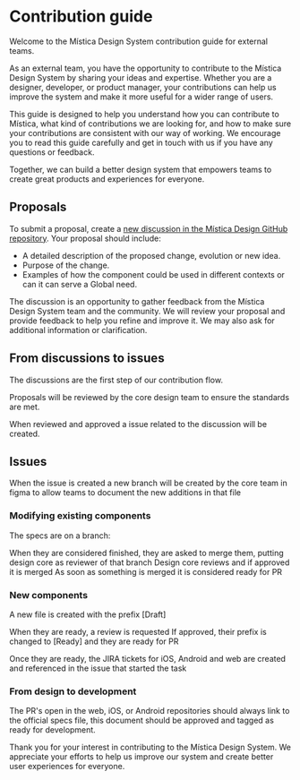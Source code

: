 # Contribution guide

Welcome to the Mística Design System contribution guide for external teams. 

As an external team, you have the opportunity to contribute to the Mística Design System by sharing your ideas and expertise. 
Whether you are a designer, developer, or product manager, your contributions can help us improve the system and make it more useful for a wider range of users.

This guide is designed to help you understand how you can contribute to Mística, what kind of contributions we are looking for, and how to make sure your contributions are consistent with our way of working. 
We encourage you to read this guide carefully and get in touch with us if you have any questions or feedback.

Together, we can build a better design system that empowers teams to create great products and experiences for everyone.

## Proposals

To submit a proposal, create a [new discussion in the Mística Design GitHub repository](https://github.com/Telefonica/mistica-design/discussions). 
Your proposal should include:

* A detailed description of the proposed change, evolution or new idea.
* Purpose of the change. 
* Examples of how the component could be used in different contexts or can it can serve a Global need.

The discussion is an opportunity to gather feedback from the Mística Design System team and the community. 
We will review your proposal and provide feedback to help you refine and improve it. We may also ask for additional information or clarification.

## From discussions to issues

The discussions are the first step of our contribution flow.  

Proposals will be reviewed by the core design team to ensure the standards are met.

When reviewed and approved a issue related to the discussion will be created.

## Issues

When the issue is created a new branch will be created by the core team in figma to allow teams to document the new additions in that file

### Modifying existing components 

The specs are on a branch:

When they are considered finished, they are asked to merge them, putting design core as reviewer of that branch
Design core reviews and if approved it is merged
As soon as something is merged it is considered ready for PR


### New components

A new file is created with the prefix [Draft]

When they are ready, a review is requested
If approved, their prefix is ​​changed to [Ready] and they are ready for PR


Once they are ready, the JIRA tickets for iOS, Android and web are created and referenced in the issue that started the task

### From design to development

The PR's open in the web, iOS, or Android repositories should always link to the official specs file, this document should be approved and tagged as ready for development.


Thank you for your interest in contributing to the Mística Design System.
We appreciate your efforts to help us improve our system and create better user experiences for everyone.

